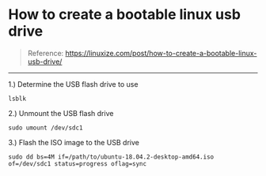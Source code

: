 # How to create a bootable linux usb drive
> Reference: https://linuxize.com/post/how-to-create-a-bootable-linux-usb-drive/

***
1.) Determine the USB flash drive to use
```
lsblk
```

2.) Unmount the USB flash drive
```
sudo umount /dev/sdc1
```

3.) Flash the ISO image to the USB drive
```
sudo dd bs=4M if=/path/to/ubuntu-18.04.2-desktop-amd64.iso of=/dev/sdc1 status=progress oflag=sync
```